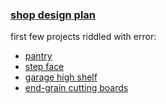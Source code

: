 ### [shop design plan](https://app.sketchup.com/share/tc/northAmerica/6GsdB_iKSoA?stoken=BBbzqSc0MjH8vjHNlO9wkNHXwYJSWKRErdTDyxgA2MAc33DqTr7X9ujJxzeeO0Ng&source=web)

first few projects riddled with error:

- [pantry](https://youtu.be/Q1i542LIVKw)
- [step face](https://youtu.be/RsaCBfMJgXk)
- [garage high shelf](https://youtu.be/H1XN8QvQueE)
- [end-grain cutting boards](https://youtu.be/5I9Tuao-18I)
